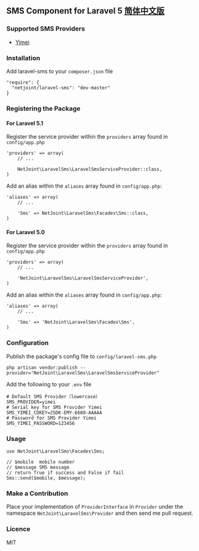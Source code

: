 ## SMS Component for Laravel 5 [简体中文版](README_CN.md)

### Supported SMS Providers

- [Yimei](http://www.emay.cn/)

### Installation

Add laravel-sms to your `composer.json` file

```
"require": {
  "netjoint/laravel-sms": "dev-master"
}
```

### Registering the Package

####  For Laravel 5.1

Register the service provider within the `providers` array found in `config/app.php`

```
'providers' => array(
    // ...

    NetJoint\LaravelSms\LaravelSmsServiceProvider::class,
)
```

Add an alias within the `aliases` array found in `config/app.php`:

```
'aliases' => array(
    // ...

    'Sms' => NetJoint\LaravelSms\Facades\Sms::class,
)
```

#### For Laravel 5.0

Register the service provider within the `providers` array found in `config/app.php`

```
'providers' => array(
    // ...

    'NetJoint\LaravelSms\LaravelSmsServiceProvider',
)
```

Add an alias within the `aliases` array found in `config/app.php`:

```
'aliases' => array(
    // ...

    'Sms' => 'NetJoint\LaravelSms\Facades\Sms',
)
```

### Configuration

Publish the package's config file to `config/laravel-sms.php`

```
php artisan vendor:publish --provider="NetJoint\LaravelSms\LaravelSmsServiceProvider"
```

Add the following to your `.env` file

```
# Default SMS Provider（lowercase）
SMS_PROVIDER=yimei
# Serial key for SMS Provider Yimei
SMS_YIMEI_CDKEY=2SDK-EMY-6688-AAAAA
# Password for SMS Provider Yimei
SMS_YIMEI_PASSWORD=123456
```

### Usage

```
use NetJoint\LaravelSms\Facades\Sms;

// $mobile  mobile number
// $message SMS message
// return True if success and False if fail
Sms::send($mobile, $message);
```

### Make a Contribution

Place your implementation of `ProviderInterface` in `Provider` under the namespace `NetJoint\LaravelSms\Provider` and then send me pull request.

### Licence

MIT